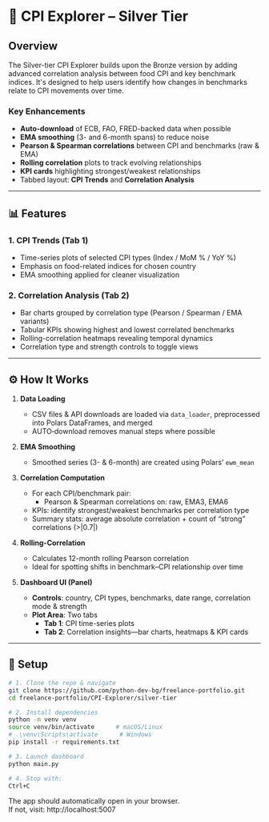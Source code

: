 # 🎯 CPI Explorer – Silver Tier

## Overview
The Silver-tier CPI Explorer builds upon the Bronze version by adding advanced correlation analysis between food CPI and key benchmark indices. It's designed to help users identify how changes in benchmarks relate to CPI movements over time.

### Key Enhancements
- **Auto-download** of ECB, FAO, FRED-backed data when possible  
- **EMA smoothing** (3- and 6-month spans) to reduce noise  
- **Pearson & Spearman correlations** between CPI and benchmarks (raw & EMA)  
- **Rolling correlation** plots to track evolving relationships  
- **KPI cards** highlighting strongest/weakest relationships  
- Tabbed layout: **CPI Trends** and **Correlation Analysis**

---

## 📊 Features

### 1. CPI Trends (Tab 1)
- Time-series plots of selected CPI types (Index / MoM % / YoY %)  
- Emphasis on food-related indices for chosen country  
- EMA smoothing applied for cleaner visualization

### 2. Correlation Analysis (Tab 2)
- Bar charts grouped by correlation type (Pearson / Spearman / EMA variants)  
- Tabular KPIs showing highest and lowest correlated benchmarks  
- Rolling-correlation heatmaps revealing temporal dynamics  
- Correlation type and strength controls to toggle views

---

## ⚙️ How It Works

1. **Data Loading**  
   - CSV files & API downloads are loaded via `data_loader`, preprocessed into Polars DataFrames, and merged  
   - AUTO‑download removes manual steps where possible

2. **EMA Smoothing**  
   - Smoothed series (3- & 6-month) are created using Polars’ `ewm_mean`

3. **Correlation Computation**  
   - For each CPI/benchmark pair:  
     - Pearson & Spearman correlations on: raw, EMA3, EMA6  
   - KPIs: identify strongest/weakest benchmarks per correlation type  
   - Summary stats: average absolute correlation + count of “strong” correlations (>|0.7|)

4. **Rolling-Correlation**  
   - Calculates 12-month rolling Pearson correlation  
   - Ideal for spotting shifts in benchmark–CPI relationship over time

5. **Dashboard UI (Panel)**  
   - **Controls**: country, CPI types, benchmarks, date range, correlation mode & strength  
   - **Plot Area**: Two tabs  
     - **Tab 1**: CPI time-series plots  
     - **Tab 2**: Correlation insights—bar charts, heatmaps & KPI cards

---

## 🚀 Setup

```bash
# 1. Clone the repo & navigate
git clone https://github.com/python-dev-bg/freelance-portfolio.git
cd freelance-portfolio/CPI-Explorer/silver-tier

# 2. Install dependencies
python -m venv venv
source venv/bin/activate      # macOS/Linux
# .\venv\Scripts\activate      # Windows
pip install -r requirements.txt

# 3. Launch dashboard
python main.py

# 4. Stop with:
Ctrl+C
```
The app should automatically open in your browser.  
If not, visit: http://localhost:5007
